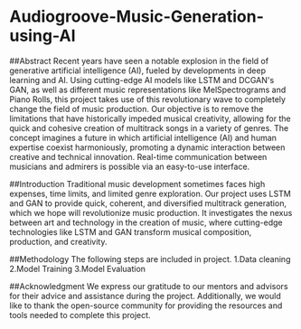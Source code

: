 # Audiogroove-Music-Generation-using-AI
##Abstract
Recent years have seen a notable explosion in the field of generative artificial intelligence (AI), fueled by developments in deep learning and AI. Using cutting-edge AI models like LSTM and DCGAN's GAN, as well as different music representations like MelSpectrograms and Piano Rolls, this project takes use of this revolutionary wave to completely change the field of music production. Our objective is to remove the limitations that have historically impeded musical creativity, allowing for the quick and cohesive creation of multitrack songs in a variety of genres. The concept imagines a future in which artificial intelligence (AI) and human expertise coexist harmoniously, promoting a dynamic interaction between creative and technical innovation. Real-time communication between musicians and admirers is possible via an easy-to-use interface.

##Introduction
Traditional music development sometimes faces high expenses, time limits, and limited genre exploration. Our project uses LSTM and GAN to provide quick, coherent, and diversified multitrack generation, which we hope will revolutionize music production. It investigates the nexus between art and technology in the creation of music, where cutting-edge technologies like LSTM and GAN transform musical composition, production, and creativity.

##Methodology
The following steps are included in project.
1.Data cleaning
2.Model Training 
3.Model Evaluation

##Acknowledgment
We express our gratitude to our mentors and advisors for their advice and assistance during the project. Additionally, we would like to thank the open-source community for providing the resources and tools needed to complete this project.



